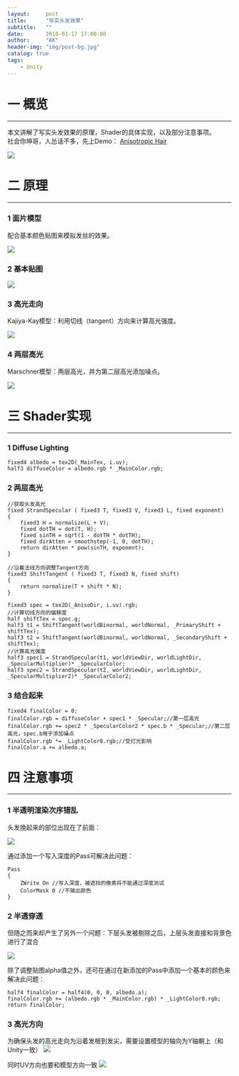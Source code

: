 ```yaml
---
layout:     post
title:      "写实头发效果"
subtitle:   ""
date:       2018-01-17 17:00:00
author:     "AK"
header-img: "img/post-bg.jpg"
catalog: true
tags:
    - Unity
---
```


# 一 概览
---
本文讲解了写实头发效果的原理，Shader的具体实现，以及部分注意事项。  
社会你坤哥，人怂话不多，先上Demo： [Anisotropic Hair](https://github.com/ak-TechArtist/AnisotropicHair)

![](/img/in-post/Anisotropic-hair-effect/pic1.png)
<small class="img-hint"></small>

# 二 原理
---
### 1 面片模型
配合基本颜色贴图来模拟发丝的效果。

![](/img/in-post/Anisotropic-hair-effect/pic2.png)
<small class="img-hint"></small>

### 2 基本贴图
![](/img/in-post/Anisotropic-hair-effect/pic3.png)
<small class="img-hint"></small>

### 3 高光走向
Kajiya-Kay模型：利用切线（tangent）方向来计算高光强度。

![](/img/in-post/Anisotropic-hair-effect/pic4.png)
<small class="img-hint"></small>

###  4 两层高光
Marschner模型：两层高光，并为第二层高光添加噪点。

![](/img/in-post/Anisotropic-hair-effect/pic5.png)
<small class="img-hint"></small>

# 三 Shader实现
---
### 1 Diffuse Lighting
```
fixed4 albedo = tex2D(_MainTex, i.uv);
half3 diffuseColor = albedo.rgb * _MainColor.rgb;
```

### 2 两层高光
```
//获取头发高光
fixed StrandSpecular ( fixed3 T, fixed3 V, fixed3 L, fixed exponent)
{
	fixed3 H = normalize(L + V);
	fixed dotTH = dot(T, H);
	fixed sinTH = sqrt(1 - dotTH * dotTH);
	fixed dirAtten = smoothstep(-1, 0, dotTH);
	return dirAtten * pow(sinTH, exponent);
}
			
//沿着法线方向调整Tangent方向
fixed3 ShiftTangent ( fixed3 T, fixed3 N, fixed shift)
{
	return normalize(T + shift * N);
}

fixed3 spec = tex2D(_AnisoDir, i.uv).rgb;
//计算切线方向的偏移度
half shiftTex = spec.g;
half3 t1 = ShiftTangent(worldBinormal, worldNormal, _PrimaryShift + shiftTex);
half3 t2 = ShiftTangent(worldBinormal, worldNormal, _SecondaryShift + shiftTex);
//计算高光强度		
half3 spec1 = StrandSpecular(t1, worldViewDir, worldLightDir, _SpecularMultiplier)* _SpecularColor;
half3 spec2 = StrandSpecular(t2, worldViewDir, worldLightDir, _SpecularMultiplier2)* _SpecularColor2;

```
### 3 结合起来
```
fixed4 finalColor = 0;
finalColor.rgb = diffuseColor + spec1 * _Specular;//第一层高光
finalColor.rgb += spec2 * _SpecularColor2 * spec.b * _Specular;//第二层高光，spec.b用于添加噪点
finalColor.rgb *= _LightColor0.rgb;//受灯光影响
finalColor.a += albedo.a;
```
# 四 注意事项
---
### 1 半透明渲染次序错乱
头发挽起来的部位出现在了前面：

![](/img/in-post/Anisotropic-hair-effect/pic6.png)
<small class="img-hint"></small>

通过添加一个写入深度的Pass可解决此问题：
```
Pass
{
	ZWrite On //写入深度，被遮挡的像素将不能通过深度测试
	ColorMask 0 //不输出颜色
}
```

### 2 半透穿透
但随之而来却产生了另外一个问题：下层头发被剔除之后，上层头发直接和背景色进行了混合

![](/img/in-post/Anisotropic-hair-effect/pic7.png)
<small class="img-hint"></small>

除了调整贴图alpha值之外，还可在通过在新添加的Pass中添加一个基本的颜色来解决此问题：
```
half4 finalColor = half4(0, 0, 0, albedo.a);
finalColor.rgb += (albedo.rgb * _MainColor.rgb) * _LightColor0.rgb;
return finalColor;
```

### 3 高光方向
为确保头发的高光走向为沿着发根到发尖，需要设置模型的轴向为Y轴朝上（和Unity一致）
![](/img/in-post/Anisotropic-hair-effect/pic8.png)
<small class="img-hint"></small>

同时UV方向也要和模型方向一致
![](/img/in-post/Anisotropic-hair-effect/pic9.png)
<small class="img-hint"></small>














